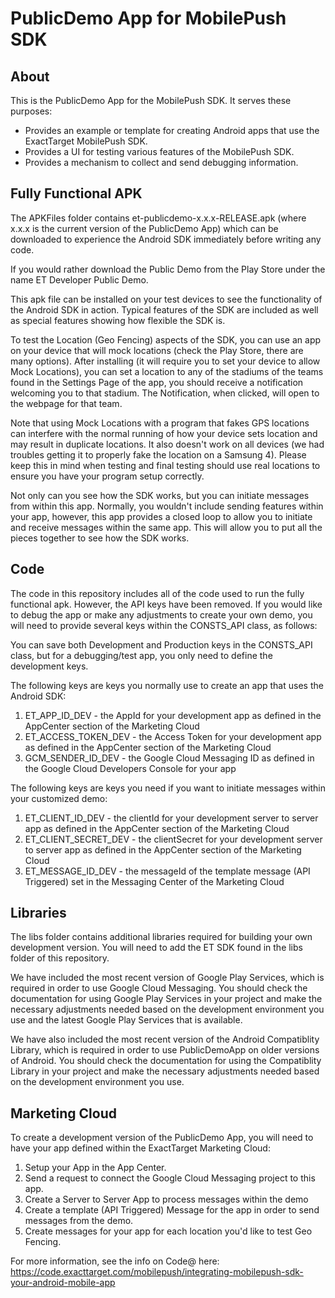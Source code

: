 # PublicDemo App for MobilePush SDK

## About
This is the PublicDemo App for the MobilePush SDK. It serves these purposes:

- Provides an example or template for creating Android apps that use the ExactTarget MobilePush SDK.
- Provides a UI for testing various features of the MobilePush SDK.
- Provides a mechanism to collect and send debugging information.

## Fully Functional APK
The APKFiles folder contains et-publicdemo-x.x.x-RELEASE.apk (where x.x.x is the current version of the PublicDemo App) which can be downloaded to experience the Android SDK immediately before writing any code.

If you would rather download the Public Demo from the Play Store under the name ET Developer Public Demo.

This apk file can be installed on your test devices to see the functionality of the Android SDK in action.  Typical features of the SDK are included as well as special features showing how flexible the SDK is.

To test the Location (Geo Fencing) aspects of the SDK, you can use an app on your device that will mock locations (check the Play Store, there are many options).  After installing (it will require you to set your device to allow Mock Locations), you can set a location to any of the stadiums of the teams found in the Settings Page of the app, you should receive a notification welcoming you to that stadium.  The Notification, when clicked, will open to the webpage for that team.

Note that using Mock Locations with a program that fakes GPS locations can interfere with the normal running of how your device sets location and may result in duplicate locations.  It also doesn't work on all devices (we had troubles getting it to properly fake the location on a Samsung 4).  Please keep this in mind when testing and final testing should use real locations to ensure you have your program setup correctly.

Not only can you see how the SDK works, but you can initiate messages from within this app.  Normally, you wouldn't include sending features within your app, however, this app provides a closed loop to allow you to initiate and receive messages within the same app.  This will allow you to put all the pieces together to see how the SDK works.

## Code
The code in this repository includes all of the code used to run the fully functional apk.  However, the API keys have been removed.  If you would like to debug the app or make any adjustments to create your own demo, you will need to provide several keys within the CONSTS_API class, as follows:

You can save both Development and Production keys in the CONSTS_API class, but for a debugging/test app, you only need to define the development keys.

The following keys are keys you normally use to create an app that uses the Android SDK:

1. ET_APP_ID_DEV - the AppId for your development app as defined in the AppCenter section of the Marketing Cloud
2. ET_ACCESS_TOKEN_DEV - the Access Token for your development app as defined in the AppCenter section of the Marketing Cloud
3. GCM_SENDER_ID_DEV - the Google Cloud Messaging ID as defined in the Google Cloud Developers Console for your app

The following keys are keys you need if you want to initiate messages within your customized demo:

1. ET_CLIENT_ID_DEV - the clientId for your development server to server app as defined in the AppCenter section of the Marketing Cloud
2. ET_CLIENT_SECRET_DEV -  the clientSecret for your development server to server app as defined in the AppCenter section of the Marketing Cloud
3. ET_MESSAGE_ID_DEV - the messageId of the template message (API Triggered) set in the Messaging Center of the Marketing Cloud

## Libraries
The libs folder contains additional libraries required for building your own development version.  You will need to add the ET SDK found in the libs folder of this repository.

We have included the most recent version of Google Play Services, which is required in order to use Google Cloud Messaging.  You should check the documentation for using Google Play Services in your project and make the necessary adjustments needed based on the development environment you use and the latest Google Play Services that is available.

We have also included the most recent version of the Android Compatiblity Library, which is required in order to use PublicDemoApp on older versions of Android.  You should check the documentation for using the Compatiblity Library in your project and make the necessary adjustments needed based on the development environment you use.

## Marketing Cloud
To create a development version of the PublicDemo App, you will need to have your app defined within the ExactTarget Marketing Cloud:

1. Setup your App in the App Center.
2. Send a request to connect the Google Cloud Messaging project to this app.
3. Create a Server to Server App to process messages within the demo
4. Create a template (API Triggered) Message for the app in order to send messages from the demo.
5. Create messages for your app for each location you'd like to test Geo Fencing.

For more information, see the info on Code@ here:
https://code.exacttarget.com/mobilepush/integrating-mobilepush-sdk-your-android-mobile-app



